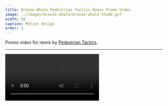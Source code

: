 ```yaml
---
title: Bronze Whale Pedestrian Tactics Remix Promo Video
image: ../images/bronze-whale/bronze-whale-thumb.gif
width: 58
caption: Motion design
order: 3
---
```


Promo video for remix by [Pedestrian Tactics](https://pedestriantactics.com).

---

<video controls src="images/bronze-whale/bronze-whale-video.mp4"></video>